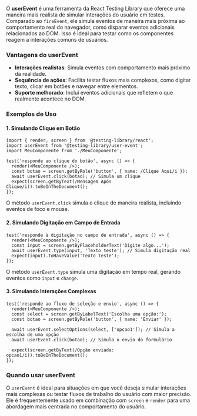 O **userEvent** é uma ferramenta da React Testing Library que oferece uma maneira mais realista de simular interações do usuário em testes. Comparado ao `fireEvent`, ele simula eventos de maneira mais próxima ao comportamento real do navegador, como disparar eventos adicionais relacionados ao DOM. Isso é ideal para testar como os componentes reagem a interações comuns de usuários.

### Vantagens do userEvent

- **Interações realistas**: Simula eventos com comportamento mais próximo da realidade.
- **Sequência de ações**: Facilita testar fluxos mais complexos, como digitar texto, clicar em botões e navegar entre elementos.
- **Suporte melhorado**: Inclui eventos adicionais que refletem o que realmente acontece no DOM.

### Exemplos de Uso

#### 1. **Simulando Clique em Botão**

```
import { render, screen } from '@testing-library/react';
import userEvent from '@testing-library/user-event';
import MeuComponente from './MeuComponente';

test('responde ao clique do botão', async () => {
  render(<MeuComponente />);
  const botao = screen.getByRole('button', { name: /Clique Aqui/i });
  await userEvent.click(botao); // Simula um clique
  expect(screen.getByText(/Mensagem Após Clique/i)).toBeInTheDocument();
});
```

O método `userEvent.click` simula o clique de maneira realista, incluindo eventos de foco e mouse.

#### 2. **Simulando Digitação em Campo de Entrada**

```
test('responde à digitação no campo de entrada', async () => {
  render(<MeuComponente />);
  const input = screen.getByPlaceholderText('Digite algo...');
  await userEvent.type(input, 'Texto teste'); // Simula digitação real
  expect(input).toHaveValue('Texto teste');
});
```

O método `userEvent.type` simula uma digitação em tempo real, gerando eventos como `input` e `change`.

#### 3. **Simulando Interações Complexas**

```
test('responde ao fluxo de seleção e envio', async () => {
  render(<MeuComponente />);
  const select = screen.getByLabelText('Escolha uma opção:');
  const botao = screen.getByRole('button', { name: 'Enviar' });

  await userEvent.selectOptions(select, ['opcao1']); // Simula a escolha de uma opção
  await userEvent.click(botao); // Simula o envio do formulário

  expect(screen.getByText(/Opção enviada: opcao1/i)).toBeInTheDocument();
});
```

### Quando usar userEvent

O `userEvent` é ideal para situações em que você deseja simular interações mais complexas ou testar fluxos de trabalho do usuário com maior precisão. Ele é frequentemente usado em combinação com `screen` e `render` para uma abordagem mais centrada no comportamento do usuário.

